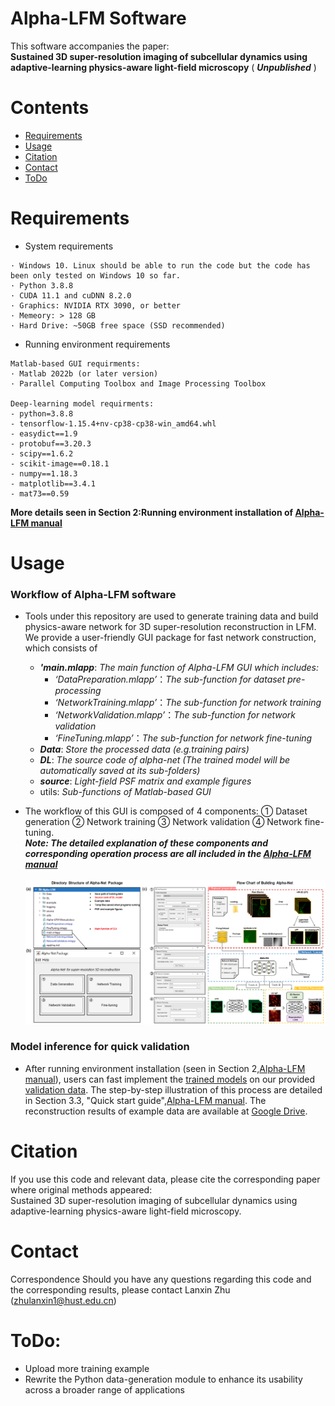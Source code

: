 
# Alpha-LFM Software
This software accompanies the paper:
\
**Sustained 3D super-resolution imaging of subcellular dynamics using adaptive-learning physics-aware light-field microscopy** ( ***Unpublished*** )

# Contents
- [Requirements](#Requirements)
- [Usage](#Usage)
- [Citation](#Citation)
- [Contact](#Contact)
- [ToDo](#ToDo)
# Requirements

- System requirements
```
· Windows 10. Linux should be able to run the code but the code has been only tested on Windows 10 so far.
· Python 3.8.8 
· CUDA 11.1 and cuDNN 8.2.0
· Graphics: NVIDIA RTX 3090, or better
· Memeory: > 128 GB 
· Hard Drive: ~50GB free space (SSD recommended)
```
- Running environment requirements 
```
Matlab-based GUI requirments:
· Matlab 2022b (or later version)
· Parallel Computing Toolbox and Image Processing Toolbox

Deep-learning model requirments:
- python=3.8.8
- tensorflow-1.15.4+nv-cp38-cp38-win_amd64.whl
- easydict==1.9
- protobuf==3.20.3
- scipy==1.6.2
- scikit-image==0.18.1
- numpy==1.18.3
- matplotlib==3.4.1
- mat73==0.59
```
**More details seen in Section 2:Running environment installation of [Alpha-LFM manual](/Alpha-LFM%20Manual.pdf)**


# Usage
### Workflow of Alpha-LFM software
* Tools under this repository are used to generate training data and build physics-aware network for 3D super-resolution reconstruction in LFM. 
We provide a user-friendly GUI package for fast network construction, which consists of 

  * ***'main.mlapp***: *The main function of Alpha-LFM GUI which includes:*
  	* *‘DataPreparation.mlapp’*：*The sub-function for dataset pre-processing*
	* *‘NetworkTraining.mlapp’*：*The sub-function for network training*
	* *‘NetworkValidation.mlapp’*：*The sub-function for network validation*
	* *‘FineTuning.mlapp’*：*The sub-function for network fine-tuning*
  * ***Data***: *Store the processed data (e.g.training pairs)*
  * ***DL***: *The source code of alpha-net  (The trained model will be automatically saved at its sub-folders)*
  * ***source***: *Light-field PSF matrix and example figures*
  * utils: *Sub-functions of Matlab-based GUI*
  
* The workflow of this GUI is composed of 4 components:
  ① Dataset generation ② Network training ③ Network validation ④ Network fine-tuning.
 \
***Note: The detailed explanation of these components and corresponding operation process are all included in the [Alpha-LFM manual](/VCD%202.0%20manual.pdf)***
  \
  \
![GUI screenshot](./source/manual_source/GUI_FLOW.png)

### Model inference for quick validation
   * After running environment installation (seen in Section 2,[Alpha-LFM manual](/Alpha-LFM%20Manual.pdf)), users can fast implement the [trained models](/DL/checkpoint) on our provided [validation data](/example/validation_data).
     The step-by-step illustration of this process are detailed in Section 3.3, "Quick start guide",[Alpha-LFM manual](/Alpha-LFM%20Manual.pdf). The reconstruction results of example data are available at [Google Drive](https://drive.google.com/file/d/12gmTYRYSmYBnTj5Ha90yrMZVrBdFwLsv/view?usp=sharing).

# Citation
If you use this code and relevant data, please cite the corresponding paper where original methods appeared: 
\
Sustained 3D super-resolution imaging of subcellular dynamics using adaptive-learning physics-aware light-field microscopy. 

# Contact
Correspondence Should you have any questions regarding this code and the corresponding results, please contact Lanxin Zhu (zhulanxin1@hust.edu.cn)

# ToDo:
- Upload more training example
- Rewrite the Python data-generation module to enhance its usability across a broader range of applications 
